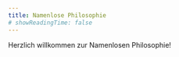 ```yaml
---
title: Namenlose Philosophie
# showReadingTime: false
---
```


Herzlich willkommen zur Namenlosen Philosophie!
